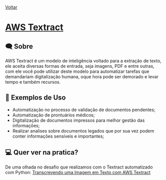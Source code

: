 [Voltar](./../README.md)
# [AWS Textract](https://aws.amazon.com/pt/textract/)

## 🗨️ Sobre
AWS Textract é um modelo de inteligência voltado para a extração de texto, ele aceita diversas formas de entrada, seja imagens, PDF e entre outras, com ele você pode utilizar deste modelo para automatizar tarefas que demandariam digitalização humana, oque hora pode ser demorado e levar tempo e também recursos.

## 🤖 Exemplos de Uso

* Automatização no processo de validação de documentos pendentes;
* Automatização de prontuários médicos;
* Digitalização de documentos impressos para melhor gestão das informações;
* Realizar analises sobre documentos legados que por sua vez podem conter informações sensíveis e importantes;

## 💻 Quer ver na pratica?
De uma olhada no desafio que realizamos com o Textract automatizado com Python:
[Transcrevendo uma Imagem em Texto com AWS Textract](../challenges/ocr_lista_escolar/README.md)